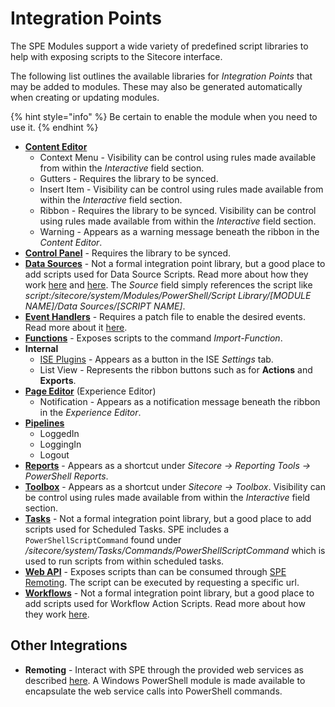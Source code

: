 # Integration Points

The SPE Modules support a wide variety of predefined script libraries to help with exposing scripts to the Sitecore interface.

The following list outlines the available libraries for _Integration Points_ that may be added to modules. These may also be generated automatically when creating or updating modules.

{% hint style="info" %}
Be certain to enable the module when you need to use it.
{% endhint %}

* [**Content Editor**](content-editor.md)
  * Context Menu - Visibility can be control using rules made available from within the _Interactive_ field section.
  * Gutters - Requires the library to be synced.
  * Insert Item - Visibility can be control using rules made available from within the _Interactive_ field section.
  * Ribbon - Requires the library to be synced. Visibility can be control using rules made available from within the _Interactive_ field section.
  * Warning - Appears as a warning message beneath the ribbon in the _Content Editor_.
* [**Control Panel**](control-panel.md) - Requires the library to be synced.
* [**Data Sources**](https://github.com/sitecorepowershell/sitecore-powershell-extensions/tree/b6365f8ecf54966c2e1757f549f543976500aa52/date-sources.md) - Not a formal integration point library, but a good place to add scripts used for Data Source Scripts. Read more about how they work [here](https://blog.najmanowicz.com/2013/04/17/powershell-scripted-datasources-in-sitecore-part-1/) and [here](https://github.com/SitecorePowerShell/Book/tree/9c7126d7a38df6ef372e8baef52f9a02baabd550/modules/integration-points/[https:/blog.najmanowicz.com/2013/05/06/powershell-scripted-data-sources-in-sitecore-part-2/]/README.md). The _Source_ field simply references the script like _script:/sitecore/system/Modules/PowerShell/Script Library/\[MODULE NAME\]/Data Sources/\[SCRIPT NAME\]_.
* [**Event Handlers**](event-handlers.md) - Requires a patch file to enable the desired events. Read more about it [here](https://blog.najmanowicz.com/2013/05/27/react-to-sitecore-events-with-powershell-scripts/).
* [**Functions**](functions.md) - Exposes scripts to the command _Import-Function_.
* **Internal**
  * [ISE Plugins](ise-plugins.md) - Appears as a button in the ISE _Settings_ tab.
  * List View - Represents the ribbon buttons such as for **Actions** and **Exports**.
* [**Page Editor**](page-editor.md) \(Experience Editor\)
  * Notification - Appears as a notification message beneath the ribbon in the _Experience Editor_.
* [**Pipelines**](pipelines.md)
  * LoggedIn
  * LoggingIn
  * Logout
* [**Reports**](reports/) - Appears as a shortcut under _Sitecore -&gt; Reporting Tools -&gt; PowerShell Reports_.
* [**Toolbox**](toolbox.md) - Appears as a shortcut under _Sitecore -&gt; Toolbox_. Visibility can be control using rules made available from within the _Interactive_ field section.
* [**Tasks**](tasks/) - Not a formal integration point library, but a good place to add scripts used for Scheduled Tasks. SPE includes a `PowerShellScriptCommand` found under _/sitecore/system/Tasks/Commands/PowerShellScriptCommand_ which is used to run scripts from within scheduled tasks.
* [**Web API**](web-api.md) - Exposes scripts than can be consumed through [SPE Remoting](../../remoting.md). The script can be executed by requesting a specific url.
* [**Workflows**](workflows.md) - Not a formal integration point library, but a good place to add scripts used for Workflow Action Scripts. Read more about how they work [here](https://blog.najmanowicz.com/2014/11/09/introducing-powershell-actions-for-sitecore-workflows/).

## Other Integrations

* **Remoting** - Interact with SPE through the provided web services as described [here](../../remoting.md). A Windows PowerShell module is made available to encapsulate the web service calls into PowerShell commands.

